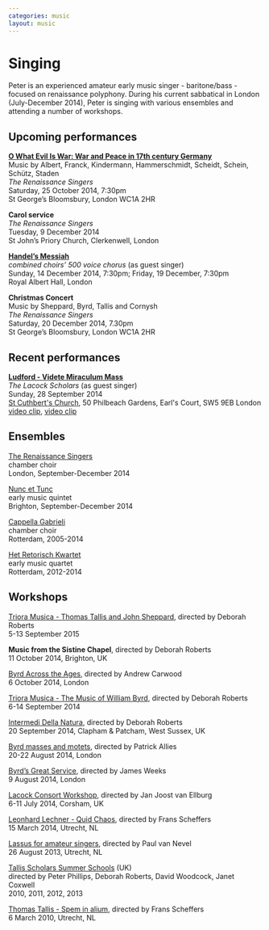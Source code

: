 ```yaml
---
categories: music
layout: music
---
```


# Singing

Peter is an experienced amateur early music singer - baritone/bass - focused on renaissance polyphony. During his current sabbatical in London (July-December 2014), Peter is singing with various ensembles and attending a number of workshops.

<div class="row">
<div class="col-md-7">

<h2>Upcoming performances</h2>

<p><strong><a href="http://www.renaissancesingers.com/">O What Evil Is War: War and Peace in 17th century Germany</a></strong>
<br>Music by Albert, Franck, Kindermann, Hammerschmidt, Scheidt, Schein, Schütz, Staden
<br><em>The Renaissance Singers</em>
<br>Saturday, 25 October 2014, 7:30pm
<br>St George’s Bloomsbury, London WC1A 2HR</p>

<p><strong>Carol service</strong>
<br><em>The Renaissance Singers</em>
<br>Tuesday, 9 December 2014
<br>St John’s Priory Church, Clerkenwell, London</p>

<p><strong><a href="http://www.royalalberthall.com/tickets/christmas/messiah-1/default.aspx">Handel’s Messiah</a></strong>
<br><em>combined choirs’ 500 voice chorus</em> (as guest singer)
<br>Sunday, 14 December 2014, 7:30pm; Friday, 19 December, 7:30pm
<br>Royal Albert Hall, London</p>

<p><strong>Christmas Concert</strong>
<br>Music by Sheppard, Byrd, Tallis and Cornysh
<br><em>The Renaissance Singers</em>
<br>Saturday, 20 December 2014, 7.30pm
<br>St George’s Bloomsbury, London WC1A 2HR</p>


<h2>Recent performances</h2>

<p><strong><a href="https://www.facebook.com/events/1478810692375628/">Ludford - Videte Miraculum Mass</a></strong>
<br><em>The Lacock Scholars</em> (as guest singer)
<br>Sunday, 28 September 2014
<br><a href="http://www.saintcuthbert.org">St Cuthbert's Church</a>, 50 Philbeach Gardens, Earl's Court, SW5 9EB London
<br><a href="https://www.youtube.com/watch?v=1DeSHsybbgA">video clip</a>, 
<a href="https://www.youtube.com/watch?v=uo2oWmxjILI">video clip</a></p>

</div>
<div class="col-md-3">

<h2>Ensembles</h2>

<p><a href="http://www.renaissancesingers.com/">The Renaissance Singers</a>
<br>chamber choir
<br>London, September-December 2014</p>

<p><a href="https://www.facebook.com/NuncetTunc">Nunc et Tunc</a>
<br>early music quintet
<br>Brighton, September-December 2014</p>

<p><a href="http://cappellagabrieli.nl">Cappella Gabrieli</a>
<br>chamber choir
<br>Rotterdam, 2005-2014</p>

<p><a href="http://retorisch.com">Het Retorisch Kwartet</a>
<br>early music quartet
<br>Rotterdam, 2012-2014</p>

</div>
</div>



## Workshops

[Triora Musica - Thomas Tallis and John Sheppard](http://www.trioramusica.com), directed by Deborah Roberts  
5-13 September 2015

**Music from the Sistine Chapel**, directed by Deborah Roberts  
11 October 2014, Brighton, UK

[Byrd Across the Ages](http://www.renaissancesingers.com/The_Renaissance_Singers/Open_Workshops_14-15.html), directed by Andrew Carwood  
6 October 2014, London

[Triora Musica - The Music of William Byrd](http://www.trioramusica.com), directed by Deborah Roberts  
6-14 September 2014

[Intermedi Della Natura](https://www.facebook.com/events/1510819269135664/), directed by Deborah Roberts  
20 September 2014, Clapham & Patcham, West Sussex, UK

[Byrd masses and motets](http://www.siglodeoro.co.uk/event/workshop/), directed by Patrick Allies  
20-22 August 2014, London

[Byrd’s Great Service](http://www.orlandochoir.org.uk/events.php?20140809), directed by James Weeks  
9 August 2014, London

[Lacock Consort Workshop](http://www.lacock.org), directed by Jan Joost van Ellburg  
6-11 July 2014, Corsham, UK

[Leonhard Lechner - Quid Chaos](http://haagsrenaissancekamerkoor.nl/index.php/workshops/2014), directed by Frans Scheffers  
15 March 2014, Utrecht, NL

[Lassus for amateur singers](http://www.oudemuziek.nl/agenda/alle-concerten-2013-2014/seizoen-2013-2014/37-paul-van-nevel-lassus-voor-amateurzangers/37-paul-van-nevel-lassus-voor-amateurzangers/), directed by Paul van Nevel  
26 August 2013, Utrecht, NL

[Tallis Scholars Summer Schools](http://www.tsss.uk.com) (UK)  
directed by Peter Phillips, Deborah Roberts, David Woodcock, Janet Coxwell  
2010, 2011, 2012, 2013

[Thomas Tallis - Spem in alium](http://www.haagsrenaissancekamerkoor.nl/old/Oude%20bestanden/workshop-Tallis-terugblik.htm), directed by Frans Scheffers  
6 March 2010, Utrecht, NL

